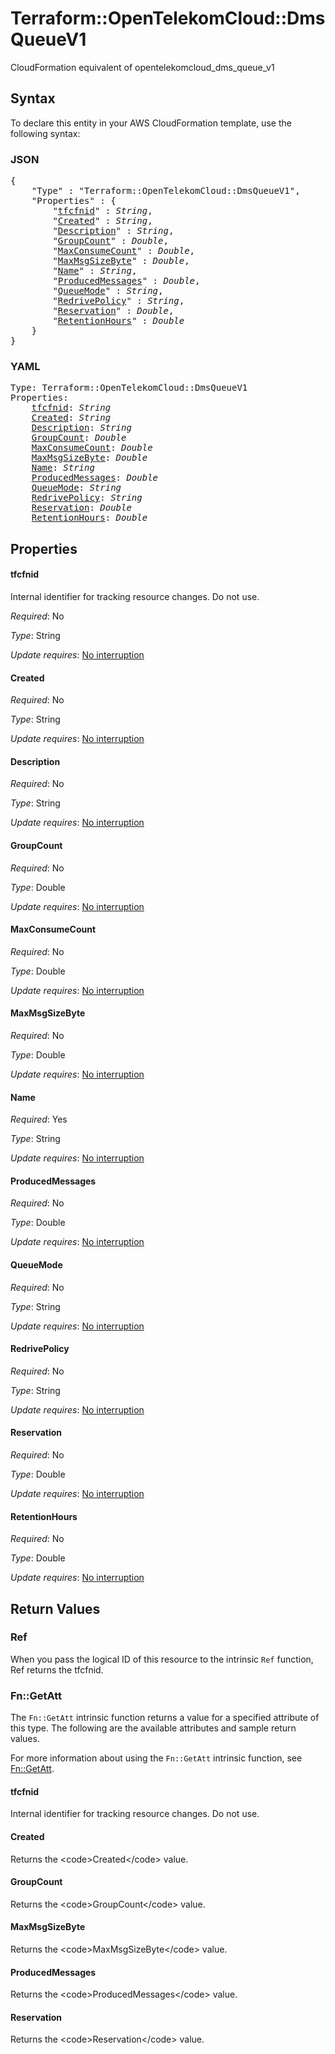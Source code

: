 # Terraform::OpenTelekomCloud::DmsQueueV1

CloudFormation equivalent of opentelekomcloud_dms_queue_v1

## Syntax

To declare this entity in your AWS CloudFormation template, use the following syntax:

### JSON

<pre>
{
    "Type" : "Terraform::OpenTelekomCloud::DmsQueueV1",
    "Properties" : {
        "<a href="#tfcfnid" title="tfcfnid">tfcfnid</a>" : <i>String</i>,
        "<a href="#created" title="Created">Created</a>" : <i>String</i>,
        "<a href="#description" title="Description">Description</a>" : <i>String</i>,
        "<a href="#groupcount" title="GroupCount">GroupCount</a>" : <i>Double</i>,
        "<a href="#maxconsumecount" title="MaxConsumeCount">MaxConsumeCount</a>" : <i>Double</i>,
        "<a href="#maxmsgsizebyte" title="MaxMsgSizeByte">MaxMsgSizeByte</a>" : <i>Double</i>,
        "<a href="#name" title="Name">Name</a>" : <i>String</i>,
        "<a href="#producedmessages" title="ProducedMessages">ProducedMessages</a>" : <i>Double</i>,
        "<a href="#queuemode" title="QueueMode">QueueMode</a>" : <i>String</i>,
        "<a href="#redrivepolicy" title="RedrivePolicy">RedrivePolicy</a>" : <i>String</i>,
        "<a href="#reservation" title="Reservation">Reservation</a>" : <i>Double</i>,
        "<a href="#retentionhours" title="RetentionHours">RetentionHours</a>" : <i>Double</i>
    }
}
</pre>

### YAML

<pre>
Type: Terraform::OpenTelekomCloud::DmsQueueV1
Properties:
    <a href="#tfcfnid" title="tfcfnid">tfcfnid</a>: <i>String</i>
    <a href="#created" title="Created">Created</a>: <i>String</i>
    <a href="#description" title="Description">Description</a>: <i>String</i>
    <a href="#groupcount" title="GroupCount">GroupCount</a>: <i>Double</i>
    <a href="#maxconsumecount" title="MaxConsumeCount">MaxConsumeCount</a>: <i>Double</i>
    <a href="#maxmsgsizebyte" title="MaxMsgSizeByte">MaxMsgSizeByte</a>: <i>Double</i>
    <a href="#name" title="Name">Name</a>: <i>String</i>
    <a href="#producedmessages" title="ProducedMessages">ProducedMessages</a>: <i>Double</i>
    <a href="#queuemode" title="QueueMode">QueueMode</a>: <i>String</i>
    <a href="#redrivepolicy" title="RedrivePolicy">RedrivePolicy</a>: <i>String</i>
    <a href="#reservation" title="Reservation">Reservation</a>: <i>Double</i>
    <a href="#retentionhours" title="RetentionHours">RetentionHours</a>: <i>Double</i>
</pre>

## Properties

#### tfcfnid

Internal identifier for tracking resource changes. Do not use.

_Required_: No

_Type_: String

_Update requires_: [No interruption](https://docs.aws.amazon.com/AWSCloudFormation/latest/UserGuide/using-cfn-updating-stacks-update-behaviors.html#update-no-interrupt)

#### Created

_Required_: No

_Type_: String

_Update requires_: [No interruption](https://docs.aws.amazon.com/AWSCloudFormation/latest/UserGuide/using-cfn-updating-stacks-update-behaviors.html#update-no-interrupt)

#### Description

_Required_: No

_Type_: String

_Update requires_: [No interruption](https://docs.aws.amazon.com/AWSCloudFormation/latest/UserGuide/using-cfn-updating-stacks-update-behaviors.html#update-no-interrupt)

#### GroupCount

_Required_: No

_Type_: Double

_Update requires_: [No interruption](https://docs.aws.amazon.com/AWSCloudFormation/latest/UserGuide/using-cfn-updating-stacks-update-behaviors.html#update-no-interrupt)

#### MaxConsumeCount

_Required_: No

_Type_: Double

_Update requires_: [No interruption](https://docs.aws.amazon.com/AWSCloudFormation/latest/UserGuide/using-cfn-updating-stacks-update-behaviors.html#update-no-interrupt)

#### MaxMsgSizeByte

_Required_: No

_Type_: Double

_Update requires_: [No interruption](https://docs.aws.amazon.com/AWSCloudFormation/latest/UserGuide/using-cfn-updating-stacks-update-behaviors.html#update-no-interrupt)

#### Name

_Required_: Yes

_Type_: String

_Update requires_: [No interruption](https://docs.aws.amazon.com/AWSCloudFormation/latest/UserGuide/using-cfn-updating-stacks-update-behaviors.html#update-no-interrupt)

#### ProducedMessages

_Required_: No

_Type_: Double

_Update requires_: [No interruption](https://docs.aws.amazon.com/AWSCloudFormation/latest/UserGuide/using-cfn-updating-stacks-update-behaviors.html#update-no-interrupt)

#### QueueMode

_Required_: No

_Type_: String

_Update requires_: [No interruption](https://docs.aws.amazon.com/AWSCloudFormation/latest/UserGuide/using-cfn-updating-stacks-update-behaviors.html#update-no-interrupt)

#### RedrivePolicy

_Required_: No

_Type_: String

_Update requires_: [No interruption](https://docs.aws.amazon.com/AWSCloudFormation/latest/UserGuide/using-cfn-updating-stacks-update-behaviors.html#update-no-interrupt)

#### Reservation

_Required_: No

_Type_: Double

_Update requires_: [No interruption](https://docs.aws.amazon.com/AWSCloudFormation/latest/UserGuide/using-cfn-updating-stacks-update-behaviors.html#update-no-interrupt)

#### RetentionHours

_Required_: No

_Type_: Double

_Update requires_: [No interruption](https://docs.aws.amazon.com/AWSCloudFormation/latest/UserGuide/using-cfn-updating-stacks-update-behaviors.html#update-no-interrupt)

## Return Values

### Ref

When you pass the logical ID of this resource to the intrinsic `Ref` function, Ref returns the tfcfnid.

### Fn::GetAtt

The `Fn::GetAtt` intrinsic function returns a value for a specified attribute of this type. The following are the available attributes and sample return values.

For more information about using the `Fn::GetAtt` intrinsic function, see [Fn::GetAtt](https://docs.aws.amazon.com/AWSCloudFormation/latest/UserGuide/intrinsic-function-reference-getatt.html).

#### tfcfnid

Internal identifier for tracking resource changes. Do not use.

#### Created

Returns the &lt;code&gt;Created&lt;/code&gt; value.

#### GroupCount

Returns the &lt;code&gt;GroupCount&lt;/code&gt; value.

#### MaxMsgSizeByte

Returns the &lt;code&gt;MaxMsgSizeByte&lt;/code&gt; value.

#### ProducedMessages

Returns the &lt;code&gt;ProducedMessages&lt;/code&gt; value.

#### Reservation

Returns the &lt;code&gt;Reservation&lt;/code&gt; value.

